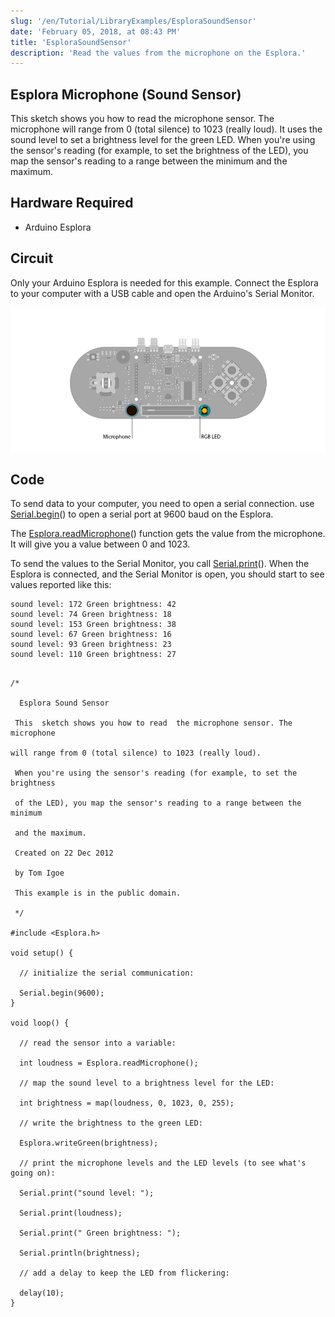 ```yaml
---
slug: '/en/Tutorial/LibraryExamples/EsploraSoundSensor'
date: 'February 05, 2018, at 08:43 PM'
title: 'EsploraSoundSensor'
description: 'Read the values from the microphone on the Esplora.'
---
```




## Esplora Microphone (Sound Sensor)

This  sketch shows you how to read  the microphone sensor. The microphone will range from 0 (total silence) to 1023 (really loud).  It uses the sound level to set a brightness level for the green LED. When you're using the sensor's reading (for example, to set the brightness of the LED), you map the sensor's reading to a range between the minimum and the maximum.

## Hardware Required

- Arduino Esplora

## Circuit

Only your Arduino Esplora is needed for this example. Connect the Esplora to your computer with a USB cable and open the Arduino's Serial Monitor.

![Microphone to send data to your computer from the Esplora](./assets/Esplora_SoundSensor.png)

 

## Code

To send data to your computer, you need to open a serial connection. use [Serial.begin](/en/Serial/Begin)() to open a serial port at 9600 baud on the Esplora.

The [Esplora.readMicrophone](https://www.arduino.cc/en/Reference/EsploraReadMicrophone)() function gets the value from the microphone. It will give you a value between 0 and 1023.

To send the values to the Serial Monitor, you call [Serial.print](/en/Serial/Print)(). When the Esplora is connected, and the Serial Monitor is open, you should start to see values reported like this:

```arduino
sound level: 172 Green brightness: 42
sound level: 74 Green brightness: 18
sound level: 153 Green brightness: 38
sound level: 67 Green brightness: 16
sound level: 93 Green brightness: 23
sound level: 110 Green brightness: 27
```

```arduino

/*

  Esplora Sound Sensor

 This  sketch shows you how to read  the microphone sensor. The microphone

will range from 0 (total silence) to 1023 (really loud).

 When you're using the sensor's reading (for example, to set the brightness

 of the LED), you map the sensor's reading to a range between the minimum

 and the maximum.

 Created on 22 Dec 2012

 by Tom Igoe

 This example is in the public domain.

 */

#include <Esplora.h>

void setup() {

  // initialize the serial communication:

  Serial.begin(9600);
}

void loop() {

  // read the sensor into a variable:

  int loudness = Esplora.readMicrophone();

  // map the sound level to a brightness level for the LED:

  int brightness = map(loudness, 0, 1023, 0, 255);

  // write the brightness to the green LED:

  Esplora.writeGreen(brightness);

  // print the microphone levels and the LED levels (to see what's going on):

  Serial.print("sound level: ");

  Serial.print(loudness);

  Serial.print(" Green brightness: ");

  Serial.println(brightness);

  // add a delay to keep the LED from flickering:

  delay(10);
}
```
